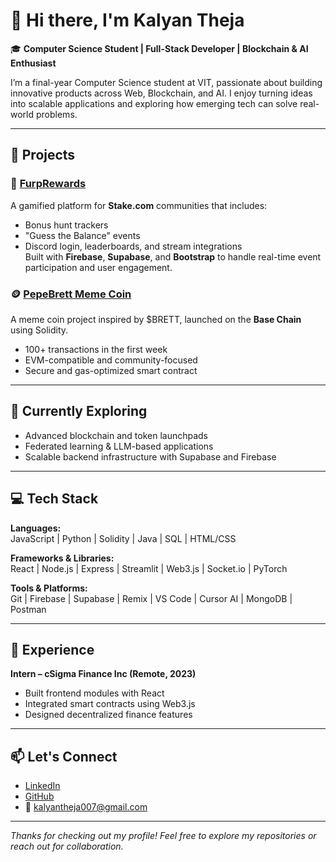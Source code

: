 # 👋 Hi there, I'm Kalyan Theja

🎓 **Computer Science Student | Full-Stack Developer | Blockchain & AI Enthusiast**

I’m a final-year Computer Science student at VIT, passionate about building innovative products across Web, Blockchain, and AI. I enjoy turning ideas into scalable applications and exploring how emerging tech can solve real-world problems.

---

## 🔨 Projects

### 🚀 [FurpRewards](https://github.com/Kalyantheja0/FurPrewards)
A gamified platform for **Stake.com** communities that includes:
- Bonus hunt trackers
- "Guess the Balance" events
- Discord login, leaderboards, and stream integrations  
Built with **Firebase**, **Supabase**, and **Bootstrap** to handle real-time event participation and user engagement.

### 🪙 [PepeBrett Meme Coin](https://github.com/Kalyantheja0/Crypto-Meme-Coin)
A meme coin project inspired by $BRETT, launched on the **Base Chain** using Solidity.  
- 100+ transactions in the first week  
- EVM-compatible and community-focused  
- Secure and gas-optimized smart contract

---

## 🌱 Currently Exploring

- Advanced blockchain and token launchpads  
- Federated learning & LLM-based applications  
- Scalable backend infrastructure with Supabase and Firebase

---

## 💻 Tech Stack

**Languages:**  
JavaScript | Python | Solidity | Java | SQL | HTML/CSS

**Frameworks & Libraries:**  
React | Node.js | Express | Streamlit | Web3.js | Socket.io | PyTorch

**Tools & Platforms:**  
Git | Firebase | Supabase | Remix | VS Code | Cursor AI | MongoDB | Postman

---

## 🧠 Experience

**Intern – cSigma Finance Inc (Remote, 2023)**  
- Built frontend modules with React  
- Integrated smart contracts using Web3.js  
- Designed decentralized finance features

---

## 📫 Let's Connect

- [LinkedIn](https://www.linkedin.com/in/kalyan-theja/)
- [GitHub](https://github.com/kalyantheja0)
- 📧 kalyantheja007@gmail.com

---

*Thanks for checking out my profile! Feel free to explore my repositories or reach out for collaboration.* 
